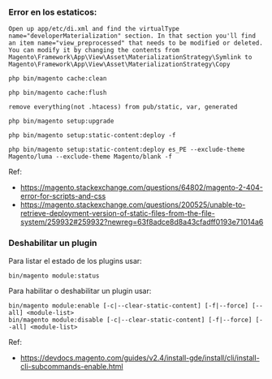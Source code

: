 






### Error en los estaticos:

```
Open up app/etc/di.xml and find the virtualType name="developerMaterialization" section. In that section you'll find an item name="view_preprocessed" that needs to be modified or deleted. You can modify it by changing the contents from Magento\Framework\App\View\Asset\MaterializationStrategy\Symlink to Magento\Framework\App\View\Asset\MaterializationStrategy\Copy

php bin/magento cache:clean

php bin/magento cache:flush

remove everything(not .htacess) from pub/static, var, generated

php bin/magento setup:upgrade

php bin/magento setup:static-content:deploy -f

php bin/magento setup:static-content:deploy es_PE --exclude-theme Magento/luma --exclude-theme Magento/blank -f
```
Ref:
- https://magento.stackexchange.com/questions/64802/magento-2-404-error-for-scripts-and-css
- https://magento.stackexchange.com/questions/200525/unable-to-retrieve-deployment-version-of-static-files-from-the-file-system/259932#259932?newreg=63f8adce8d8a43cfadff0193e71014a6


### Deshabilitar un plugin
Para listar el estado de los plugins usar:
```
bin/magento module:status
```
Para habilitar o deshabilitar un plugin usar:
```
bin/magento module:enable [-c|--clear-static-content] [-f|--force] [--all] <module-list>
bin/magento module:disable [-c|--clear-static-content] [-f|--force] [--all] <module-list>
```

Ref:
- https://devdocs.magento.com/guides/v2.4/install-gde/install/cli/install-cli-subcommands-enable.html

